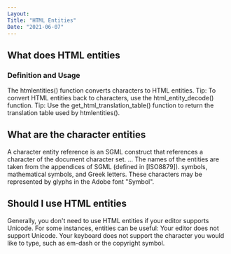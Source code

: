 ```yaml
---
Layout:
Title: "HTML Entities"
Date: "2021-06-07"
---
```


## What does HTML entities

### Definition and Usage

The htmlentities() function converts characters to HTML entities. Tip: To convert HTML entities back to characters, use the html_entity_decode() function. Tip: Use the get_html_translation_table() function to return the translation table used by htmlentities().

## What are the character entities

A character entity reference is an SGML construct that references a character of the document character set. ... The names of the entities are taken from the appendices of SGML (defined in [ISO8879]). symbols, mathematical symbols, and Greek letters. These characters may be represented by glyphs in the Adobe font "Symbol".

## Should I use HTML entities

Generally, you don't need to use HTML entities if your editor supports Unicode. For some instances, entities can be useful: Your editor does not support Unicode. Your keyboard does not support the character you would like to type, such as em-dash or the copyright symbol.
